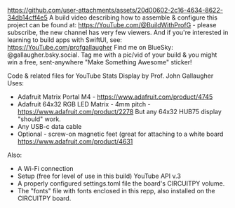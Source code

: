https://github.com/user-attachments/assets/20d00602-2c16-4634-8622-34db14cff4e5
A build video describing how to assemble & configure this project can be found at:
https://YouTube.com/@BuildWithProfG - please subscribe, the new channel has very few viewers.
And if you're interested in learning to build apps with SwiftUI, see: https://YouTube.com/profgallaugher
Find me on BlueSky: @gallaugher.bsky.social. Tag me with a pic/vid of your build & you might win a free, sent-anywhere "Make Something Awesome" sticker!

Code & related files for YouTube Stats Display by Prof. John Gallaugher
Uses:
- Adafruit Matrix Portal M4 - https://www.adafruit.com/product/4745
- Adafruit 64x32 RGB LED Matrix - 4mm pitch - https://www.adafruit.com/product/2278
  But any 64x32 HUB75 display "should" work.
- Any USB-c data cable
- Optional - screw-on magnetic feet (great for attaching to a white board
  https://www.adafruit.com/product/4631

Also:
- A Wi-Fi connection
- Setup (free for level of use in this build) YouTube API v.3
- A properly configured settings.toml file the board's CIRCUITPY volume.
- The "fonts" file with fonts enclosed in this repp, also installed on the CIRCUITPY board.
